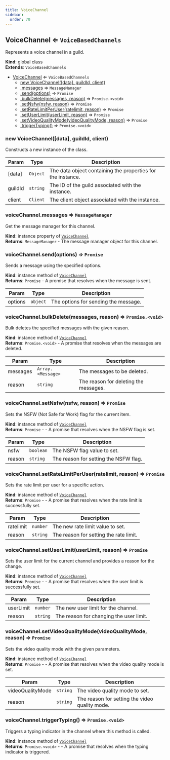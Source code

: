 ```yaml
---
title: VoiceChannel
sidebar:
  order: 70
---
```




## VoiceChannel ⇐ <code>VoiceBasedChannels</code>
Represents a voice channel in a guild.

**Kind**: global class  
**Extends**: <code>VoiceBasedChannels</code>  

* [VoiceChannel](#VoiceChannel) ⇐ <code>VoiceBasedChannels</code>
    * [new VoiceChannel([data], guildId, client)](#new_VoiceChannel_new)
    * [.messages](#VoiceChannel+messages) ⇒ <code>MessageManager</code>
    * [.send(options)](#VoiceChannel+send) ⇒ <code>Promise</code>
    * [.bulkDelete(messages, reason)](#VoiceChannel+bulkDelete) ⇒ <code>Promise.&lt;void&gt;</code>
    * [.setNsfw(nsfw, reason)](#VoiceChannel+setNsfw) ⇒ <code>Promise</code>
    * [.setRateLimitPerUser(ratelimit, reason)](#VoiceChannel+setRateLimitPerUser) ⇒ <code>Promise</code>
    * [.setUserLimit(userLimit, reason)](#VoiceChannel+setUserLimit) ⇒ <code>Promise</code>
    * [.setVideoQualityMode(videoQualityMode, reason)](#VoiceChannel+setVideoQualityMode) ⇒ <code>Promise</code>
    * [.triggerTyping()](#VoiceChannel+triggerTyping) ⇒ <code>Promise.&lt;void&gt;</code>

<a name="new_VoiceChannel_new"></a>

### new VoiceChannel([data], guildId, client)
Constructs a new instance of the class.


| Param | Type | Description |
| --- | --- | --- |
| [data] | <code>Object</code> | The data object containing the properties for the instance. |
| guildId | <code>string</code> | The ID of the guild associated with the instance. |
| client | <code>Client</code> | The client object associated with the instance. |

<a name="VoiceChannel+messages"></a>

### voiceChannel.messages ⇒ <code>MessageManager</code>
Get the message manager for this channel.

**Kind**: instance property of [<code>VoiceChannel</code>](#VoiceChannel)  
**Returns**: <code>MessageManager</code> - The message manager object for this channel.  
<a name="VoiceChannel+send"></a>

### voiceChannel.send(options) ⇒ <code>Promise</code>
Sends a message using the specified options.

**Kind**: instance method of [<code>VoiceChannel</code>](#VoiceChannel)  
**Returns**: <code>Promise</code> - A promise that resolves when the message is sent.  

| Param | Type | Description |
| --- | --- | --- |
| options | <code>object</code> | The options for sending the message. |

<a name="VoiceChannel+bulkDelete"></a>

### voiceChannel.bulkDelete(messages, reason) ⇒ <code>Promise.&lt;void&gt;</code>
Bulk deletes the specified messages with the given reason.

**Kind**: instance method of [<code>VoiceChannel</code>](#VoiceChannel)  
**Returns**: <code>Promise.&lt;void&gt;</code> - A promise that resolves when the messages are deleted.  

| Param | Type | Description |
| --- | --- | --- |
| messages | <code>Array.&lt;Message&gt;</code> | The messages to be deleted. |
| reason | <code>string</code> | The reason for deleting the messages. |

<a name="VoiceChannel+setNsfw"></a>

### voiceChannel.setNsfw(nsfw, reason) ⇒ <code>Promise</code>
Sets the NSFW (Not Safe for Work) flag for the current item.

**Kind**: instance method of [<code>VoiceChannel</code>](#VoiceChannel)  
**Returns**: <code>Promise</code> - - A promise that resolves when the NSFW flag is set.  

| Param | Type | Description |
| --- | --- | --- |
| nsfw | <code>boolean</code> | The NSFW flag value to set. |
| reason | <code>string</code> | The reason for setting the NSFW flag. |

<a name="VoiceChannel+setRateLimitPerUser"></a>

### voiceChannel.setRateLimitPerUser(ratelimit, reason) ⇒ <code>Promise</code>
Sets the rate limit per user for a specific action.

**Kind**: instance method of [<code>VoiceChannel</code>](#VoiceChannel)  
**Returns**: <code>Promise</code> - - A promise that resolves when the rate limit is successfully set.  

| Param | Type | Description |
| --- | --- | --- |
| ratelimit | <code>number</code> | The new rate limit value to set. |
| reason | <code>string</code> | The reason for setting the rate limit. |

<a name="VoiceChannel+setUserLimit"></a>

### voiceChannel.setUserLimit(userLimit, reason) ⇒ <code>Promise</code>
Sets the user limit for the current channel and provides a reason for the change.

**Kind**: instance method of [<code>VoiceChannel</code>](#VoiceChannel)  
**Returns**: <code>Promise</code> - - A promise that resolves when the user limit is successfully set.  

| Param | Type | Description |
| --- | --- | --- |
| userLimit | <code>number</code> | The new user limit for the channel. |
| reason | <code>string</code> | The reason for changing the user limit. |

<a name="VoiceChannel+setVideoQualityMode"></a>

### voiceChannel.setVideoQualityMode(videoQualityMode, reason) ⇒ <code>Promise</code>
Sets the video quality mode with the given parameters.

**Kind**: instance method of [<code>VoiceChannel</code>](#VoiceChannel)  
**Returns**: <code>Promise</code> - - A promise that resolves when the video quality mode is set.  

| Param | Type | Description |
| --- | --- | --- |
| videoQualityMode | <code>string</code> | The video quality mode to set. |
| reason | <code>string</code> | The reason for setting the video quality mode. |

<a name="VoiceChannel+triggerTyping"></a>

### voiceChannel.triggerTyping() ⇒ <code>Promise.&lt;void&gt;</code>
Triggers a typing indicator in the channel where this method is called.

**Kind**: instance method of [<code>VoiceChannel</code>](#VoiceChannel)  
**Returns**: <code>Promise.&lt;void&gt;</code> - - A promise that resolves when the typing indicator is triggered.  
